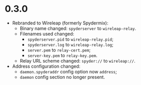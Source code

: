 # 0.3.0

- Rebranded to Wireleap (formerly Spydermix):
    - Binary name changed: `spyderserver` to `wireleap-relay`.
    - Filenames used changed:
        - `spyderserver.pid` to `wireleap-relay.pid`;
        - `spyderserver.log` to `wireleap-relay.log`;
        - `server.pem` to `relay-cert.pem`;
        - `server-key.pem` to `relay-key.pem`.
    - Relay URL scheme changed: `spyder://` to `wireleap://`.
- Address configuration changed:
    - `daemon.spyderaddr` config option now `address`;
    - `daemon` config section no longer present.
